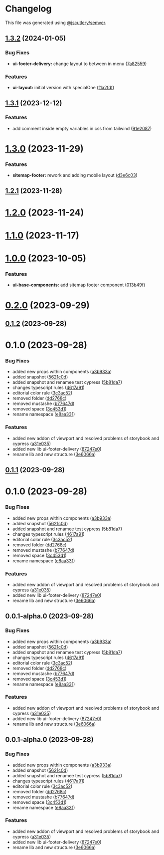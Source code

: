 # Changelog

This file was generated using [@jscutlery/semver](https://github.com/jscutlery/semver).

## [1.3.2](https://gitlab.ir7.com.br/r7/front-monorepo/compare/ui-footer-delivery-1.3.1...ui-footer-delivery-1.3.2) (2024-01-05)

### Bug Fixes

- **ui-footer-delivery:** change layout to between in menu ([7a82559](https://gitlab.ir7.com.br/r7/front-monorepo/commit/7a825592da614b0ee92e7827842e7bac55ba212a))

### Features

- **ui-layout:** initial version with specialOne ([f1a2fdf](https://gitlab.ir7.com.br/r7/front-monorepo/commit/f1a2fdf5fdf2a3e3bb864d4f9445181413e01ca6))

## [1.3.1](https://gitlab.ir7.com.br/r7/front-monorepo/compare/ui-footer-delivery-1.3.0...ui-footer-delivery-1.3.1) (2023-12-12)

### Features

- add comment inside empty variables in css from tailwind ([91e2087](https://gitlab.ir7.com.br/r7/front-monorepo/commit/91e208700db842328932c806aac0482e689cf86b))

# [1.3.0](https://gitlab.ir7.com.br/r7/front-monorepo/compare/ui-footer-delivery-1.2.1...ui-footer-delivery-1.3.0) (2023-11-29)

### Features

- **sitemap-footer:** rework and adding mobile layout ([d3e6c03](https://gitlab.ir7.com.br/r7/front-monorepo/commit/d3e6c03426f647859175c733950c21bbc69ac99c))

## [1.2.1](https://gitlab.ir7.com.br/r7/front-monorepo/compare/ui-footer-delivery-1.2.0...ui-footer-delivery-1.2.1) (2023-11-28)

# [1.2.0](https://gitlab.ir7.com.br/r7/front-monorepo/compare/ui-footer-delivery-1.1.0...ui-footer-delivery-1.2.0) (2023-11-24)

# [1.1.0](https://gitlab.ir7.com.br/r7/front-monorepo/compare/ui-footer-delivery-1.0.0...ui-footer-delivery-1.1.0) (2023-11-17)

# [1.0.0](https://gitlab.ir7.com.br/r7/front-monorepo/compare/ui-footer-delivery-0.1.2...ui-footer-delivery-1.0.0) (2023-10-05)

### Features

- **ui-base-components:** add sitemap footer component ([013b49f](https://gitlab.ir7.com.br/r7/front-monorepo/commit/013b49f9732335d33b76bb72c1c69affa40991c4))

# [0.2.0](https://gitlab.ir7.com.br/r7/front-monorepo/compare/ui-footer-delivery-0.1.0...ui-footer-delivery-0.2.0) (2023-09-29)

## [0.1.2](https://gitlab.ir7.com.br/r7/front-monorepo/compare/ui-footer-delivery-0.1.1...ui-footer-delivery-0.1.2) (2023-09-28)

# 0.1.0 (2023-09-28)

### Bug Fixes

- added new props within components ([a3b933a](https://gitlab.ir7.com.br/r7/front-monorepo/commit/a3b933a517f0c01f9b8fd1c3f84b514e5e1b8443))
- added snapshot ([5621c0d](https://gitlab.ir7.com.br/r7/front-monorepo/commit/5621c0d75edd852267ad9d8d724b05e3401d7b9e))
- added snapshot and renamee test cypress ([5b81da7](https://gitlab.ir7.com.br/r7/front-monorepo/commit/5b81da782c549ed039a030167c701192417f5ad4))
- changes typescript rules ([4617a91](https://gitlab.ir7.com.br/r7/front-monorepo/commit/4617a91f0ed082daf8aab4f2d0f831f21cc41b8f))
- editorial color rule ([3c3ac52](https://gitlab.ir7.com.br/r7/front-monorepo/commit/3c3ac52f4c126be97b621ceabc98019a30f84850))
- removed folder ([dd2768c](https://gitlab.ir7.com.br/r7/front-monorepo/commit/dd2768c3c52955b9f24012dd5af4ba09b5c760ba))
- removed mustashe ([b77647d](https://gitlab.ir7.com.br/r7/front-monorepo/commit/b77647d84a7df6d08cbbc1c48e5b69647ec06d91))
- removed space ([3c453d1](https://gitlab.ir7.com.br/r7/front-monorepo/commit/3c453d1a2678b1cb2f19c3b086694214483abb01))
- rename namespace ([e8aa331](https://gitlab.ir7.com.br/r7/front-monorepo/commit/e8aa33181bc8dd5700f0d518fc12836a124dda4f))

### Features

- added new addon of viewport and resolved problems of storybook and cypress ([a31e035](https://gitlab.ir7.com.br/r7/front-monorepo/commit/a31e0358a33f8174b97e0d135ae14fdd4a3fad06))
- added new lib ui-footer-delivery ([87247e0](https://gitlab.ir7.com.br/r7/front-monorepo/commit/87247e084b6b9642d72d37c2bd20cd9f86f4c243))
- rename lib and new structure ([3e6066a](https://gitlab.ir7.com.br/r7/front-monorepo/commit/3e6066ab2b13b1597fd411496c8681c1e4765bf8))

## [0.1.1](https://gitlab.ir7.com.br/r7/front-monorepo/compare/ui-footer-delivery-0.1.0...ui-footer-delivery-0.1.1) (2023-09-28)

# 0.1.0 (2023-09-28)

### Bug Fixes

- added new props within components ([a3b933a](https://gitlab.ir7.com.br/r7/front-monorepo/commit/a3b933a517f0c01f9b8fd1c3f84b514e5e1b8443))
- added snapshot ([5621c0d](https://gitlab.ir7.com.br/r7/front-monorepo/commit/5621c0d75edd852267ad9d8d724b05e3401d7b9e))
- added snapshot and renamee test cypress ([5b81da7](https://gitlab.ir7.com.br/r7/front-monorepo/commit/5b81da782c549ed039a030167c701192417f5ad4))
- changes typescript rules ([4617a91](https://gitlab.ir7.com.br/r7/front-monorepo/commit/4617a91f0ed082daf8aab4f2d0f831f21cc41b8f))
- editorial color rule ([3c3ac52](https://gitlab.ir7.com.br/r7/front-monorepo/commit/3c3ac52f4c126be97b621ceabc98019a30f84850))
- removed folder ([dd2768c](https://gitlab.ir7.com.br/r7/front-monorepo/commit/dd2768c3c52955b9f24012dd5af4ba09b5c760ba))
- removed mustashe ([b77647d](https://gitlab.ir7.com.br/r7/front-monorepo/commit/b77647d84a7df6d08cbbc1c48e5b69647ec06d91))
- removed space ([3c453d1](https://gitlab.ir7.com.br/r7/front-monorepo/commit/3c453d1a2678b1cb2f19c3b086694214483abb01))
- rename namespace ([e8aa331](https://gitlab.ir7.com.br/r7/front-monorepo/commit/e8aa33181bc8dd5700f0d518fc12836a124dda4f))

### Features

- added new addon of viewport and resolved problems of storybook and cypress ([a31e035](https://gitlab.ir7.com.br/r7/front-monorepo/commit/a31e0358a33f8174b97e0d135ae14fdd4a3fad06))
- added new lib ui-footer-delivery ([87247e0](https://gitlab.ir7.com.br/r7/front-monorepo/commit/87247e084b6b9642d72d37c2bd20cd9f86f4c243))
- rename lib and new structure ([3e6066a](https://gitlab.ir7.com.br/r7/front-monorepo/commit/3e6066ab2b13b1597fd411496c8681c1e4765bf8))

## 0.0.1-alpha.0 (2023-09-28)

### Bug Fixes

- added new props within components ([a3b933a](https://gitlab.ir7.com.br/r7/front-monorepo/commit/a3b933a517f0c01f9b8fd1c3f84b514e5e1b8443))
- added snapshot ([5621c0d](https://gitlab.ir7.com.br/r7/front-monorepo/commit/5621c0d75edd852267ad9d8d724b05e3401d7b9e))
- added snapshot and renamee test cypress ([5b81da7](https://gitlab.ir7.com.br/r7/front-monorepo/commit/5b81da782c549ed039a030167c701192417f5ad4))
- changes typescript rules ([4617a91](https://gitlab.ir7.com.br/r7/front-monorepo/commit/4617a91f0ed082daf8aab4f2d0f831f21cc41b8f))
- editorial color rule ([3c3ac52](https://gitlab.ir7.com.br/r7/front-monorepo/commit/3c3ac52f4c126be97b621ceabc98019a30f84850))
- removed folder ([dd2768c](https://gitlab.ir7.com.br/r7/front-monorepo/commit/dd2768c3c52955b9f24012dd5af4ba09b5c760ba))
- removed mustashe ([b77647d](https://gitlab.ir7.com.br/r7/front-monorepo/commit/b77647d84a7df6d08cbbc1c48e5b69647ec06d91))
- removed space ([3c453d1](https://gitlab.ir7.com.br/r7/front-monorepo/commit/3c453d1a2678b1cb2f19c3b086694214483abb01))
- rename namespace ([e8aa331](https://gitlab.ir7.com.br/r7/front-monorepo/commit/e8aa33181bc8dd5700f0d518fc12836a124dda4f))

### Features

- added new addon of viewport and resolved problems of storybook and cypress ([a31e035](https://gitlab.ir7.com.br/r7/front-monorepo/commit/a31e0358a33f8174b97e0d135ae14fdd4a3fad06))
- added new lib ui-footer-delivery ([87247e0](https://gitlab.ir7.com.br/r7/front-monorepo/commit/87247e084b6b9642d72d37c2bd20cd9f86f4c243))
- rename lib and new structure ([3e6066a](https://gitlab.ir7.com.br/r7/front-monorepo/commit/3e6066ab2b13b1597fd411496c8681c1e4765bf8))

## 0.0.1-alpha.0 (2023-09-28)

### Bug Fixes

- added new props within components ([a3b933a](https://gitlab.ir7.com.br/r7/front-monorepo/commit/a3b933a517f0c01f9b8fd1c3f84b514e5e1b8443))
- added snapshot ([5621c0d](https://gitlab.ir7.com.br/r7/front-monorepo/commit/5621c0d75edd852267ad9d8d724b05e3401d7b9e))
- added snapshot and renamee test cypress ([5b81da7](https://gitlab.ir7.com.br/r7/front-monorepo/commit/5b81da782c549ed039a030167c701192417f5ad4))
- changes typescript rules ([4617a91](https://gitlab.ir7.com.br/r7/front-monorepo/commit/4617a91f0ed082daf8aab4f2d0f831f21cc41b8f))
- editorial color rule ([3c3ac52](https://gitlab.ir7.com.br/r7/front-monorepo/commit/3c3ac52f4c126be97b621ceabc98019a30f84850))
- removed folder ([dd2768c](https://gitlab.ir7.com.br/r7/front-monorepo/commit/dd2768c3c52955b9f24012dd5af4ba09b5c760ba))
- removed mustashe ([b77647d](https://gitlab.ir7.com.br/r7/front-monorepo/commit/b77647d84a7df6d08cbbc1c48e5b69647ec06d91))
- removed space ([3c453d1](https://gitlab.ir7.com.br/r7/front-monorepo/commit/3c453d1a2678b1cb2f19c3b086694214483abb01))
- rename namespace ([e8aa331](https://gitlab.ir7.com.br/r7/front-monorepo/commit/e8aa33181bc8dd5700f0d518fc12836a124dda4f))

### Features

- added new addon of viewport and resolved problems of storybook and cypress ([a31e035](https://gitlab.ir7.com.br/r7/front-monorepo/commit/a31e0358a33f8174b97e0d135ae14fdd4a3fad06))
- added new lib ui-footer-delivery ([87247e0](https://gitlab.ir7.com.br/r7/front-monorepo/commit/87247e084b6b9642d72d37c2bd20cd9f86f4c243))
- rename lib and new structure ([3e6066a](https://gitlab.ir7.com.br/r7/front-monorepo/commit/3e6066ab2b13b1597fd411496c8681c1e4765bf8))

